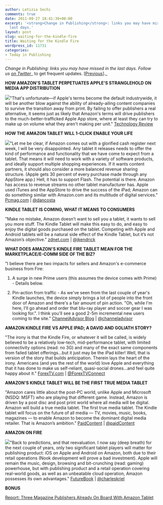 ```yaml
---
author: Letizia Sechi
comments: true
date: 2011-09-27 18:41:39+00:00
excerpt: '<strong>Change in Publishing</strong>: links you may have missed in the
  last days.'
layout: post
slug: waiting-for-the-kindle-fire
title: Waiting for the Kindle Fire
wordpress_id: 11731
categories:
- Today in Publishing
---
```


_Change in Publishing: links you may have missed in the last days.
Follow us [on Twitter](http://www.twitter.com/40kbooks)__ to get frequent updates. [[Previous](http://www.40kbooks.com/?p=11698)]._

**HOW AMAZON'S TABLET PERPETUATES APPLE'S STRANGLEHOLD ON MEDIA APP DISTRIBUTION**

[![](http://www.40kbooks.com/wp-content/uploads/amazon-tablet-7.jpg)](http://www.40kbooks.com/?attachment_id=11732)"That's unfortunate—if Apple's terms become the default industrywide, it will be another blow against the ability of already-ailing content companies to survive the transition away from print. By failing to offer publishers a real alternative, it seems just as likely that Amazon's terms will drive publishers to the much-better-trafficked Apple App store, where at least they can try to make up on volume what they aren't making per unit."
[Technology Review](http://www.technologyreview.com/blog/mimssbits/27196/?ref=rss)

**HOW THE AMAZON TABLET WILL 1-CLICK ENABLE YOUR LIFE**

[![](http://www.40kbooks.com/wp-content/uploads/314956-amazon-tablet-rumor.jpg)](http://www.40kbooks.com/?attachment_id=11733)"Let me be clear, if Amazon comes out with a glorified cash register next week, I will be very disappointed. Any tablet it releases needs to offer the kind of performance and functionality that we have come to expect from a tablet. That means it will need to work with a variety of software products, and ideally support multiple shopping experiences. If it wants content partners, it should also consider a more balanced revenue sharing structure. (Apple gets 30 percent of every purchase made through any AppStore app.)  Hell, it has to support Flash. 
The potential is there. Amazon has access to revenue streams no other tablet manufacturer has. Apple used iTunes and the AppStore to drive the success of the iPad; Amazon can do something similar with Amazon.com and its multitude of digital services."
[Pcmag.com](http://www.pcmag.com/article2/0,2817,2393502,00.asp#fbid=P-ZYD0jaydl) | [@dancosta](http://twitter.com/#!/dancosta)

**KINDLE TABLET IS COMING, WHAT IT MEANS TO CONSUMERS**

"Make no mistake, Amazon doesn’t want to sell you a tablet, it wants to sell you more stuff. The Kindle Tablet will make this easy to do, and easy to enjoy the digital goods purchased on the tablet. Competing with Apple and Android tablets will be a natural side effect of the Kindle Tablet, but it’s not Amazon’s objective."
[zdnet.com](http://www.zdnet.com/blog/mobile-news/kindle-tablet-is-coming-what-it-means-to-consumers/4675) | [@jkendrick](http://twitter.com/#!/jkendrick)

**WHAT DOES AMAZON'S KINDLE FIRE TABLET MEAN FOR THE MARKETPLACE/E-COMM SIDE OF THE BIZ?**

"I believe there are two impacts for sellers and Amazon's e-commerce business from Fire:

1. A surge in new Prime users (this assumes the device comes with Prime)  - Details below.

2. Pin-action from traffic - As we've seen from the last couple of year's Kindle launches, the device simply brings a lot of people into the front door of Amazon and there's a fair amount of pin action. "Oh, while I'm here, I'll go ahead and order that blu-ray player and soccer gear I was looking for.".  I think you'll see a good 2-5m incremental new users coming to the site."
[ChannelAdvisor Blog](http://www.amazonstrategies.com/2011/09/what-does-amazon-kindle-fire-tablet-mean-for-the-marketplace.html) | [@channeladvisor](http://twitter.com/#!/channeladvisor)

**AMAZON KINDLE FIRE VS APPLE IPAD; A DAVID AND GOLIATH STORY?**

"The irony is that the Kindle Fire, or whatever it will be called, is widely believed to be a relatively low-tech, mid-performance tablet, with limited connectivity options (read: no 3G) and many of the exact same components from failed tablet offerings…but it just may be the iPad killer!  Well, that is version of the story that builds anticipation.  Therein lays the heart of the irony.  Americans (and yes the rest of the world) love Apple and everything that it has done to make us self-reliant, quasi-social drones...and feel quite happy about it."
[ForexTV.com](http://www.forextv.com/forex-news-story/amazon-kindle-fire-vs-apple-ipad-a-david-and-goliath-story) | [@ForexTVConnect](http://twitter.com/#!/ForexTVConnect)

**AMAZON'S KINDLE TABLET WILL BE THE FIRST TRUE MEDIA TABLET**

"Amazon cares little about the post-PC world, unlike Apple and Microsoft (NSDQ: MSFT) who are playing that different game. Instead, Amazon is driven by a post disc and post print world where all media will be digital.
Amazon will build a true media tablet. The first true media tablet. The Kindle tablet will focus on the future of all media — TV, movies, music, books, magazines — to enable Amazon to become the dominant digital media retailer. That is Amazon’s ambition."
[PaidContent](http://paidcontent.org/article/419-amazons-kindle-tablet-will-be-the-first-true-media-tablet/) | [@paidContent](http://twitter.com/#!/paidContent/)

**AMAZON ON FIRE**

[![](http://www.40kbooks.com/wp-content/uploads/amazon-box-s.png)](http://www.40kbooks.com/?attachment_id=11736)"Back to predictions, and that reevaluation. I now say (deep breath) for the next couple of years, only two significant tablet players will matter for publishing product: iOS on Apple and Android on Amazon, both due to their retail operations (Nook development will prove a bad investment). Apple will remain the music, design, browsing and bit-crunching (read: gaming) powerhouse, but with publishing product and a retail operation covering real-world goods, as well as an unbeatable cloud operation, Amazon possesses its own advantages."
[FutureBook](http://www.futurebook.net/content/amazon-fire) | [@charleskriel](http://twitter.com/#!/charleskriel)

**BONUS**

[Report: Three Magazine Publishers Already On Board With Amazon Tablet](http://www.pcmag.com/article2/0,2817,2393648,00.asp#fbid=P-ZYD0jaydl)

